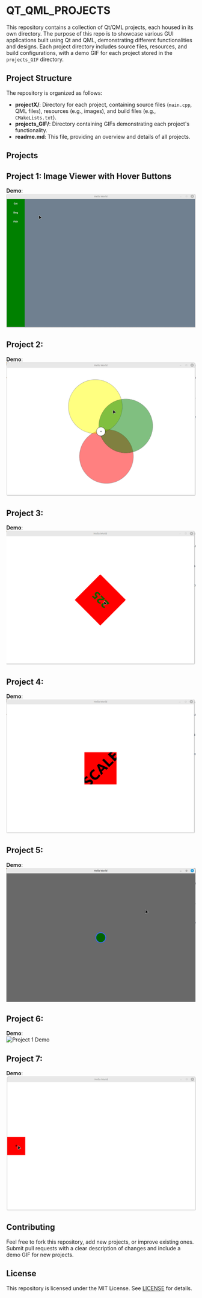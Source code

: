 # QT_QML_PROJECTS

This repository contains a collection of Qt/QML projects, each housed in its own directory. The purpose of this repo is to showcase various GUI applications built using Qt and QML, demonstrating different functionalities and designs. Each project directory includes source files, resources, and build configurations, with a demo GIF for each project stored in the `projects_GIF` directory.

## Project Structure

The repository is organized as follows:
- **projectX/**: Directory for each project, containing source files (`main.cpp`, QML files), resources (e.g., images), and build files (e.g., `CMakeLists.txt`).
- **projects_GIF/**: Directory containing GIFs demonstrating each project's functionality.
- **readme.md**: This file, providing an overview and details of all projects.

## Projects

## Project 1: Image Viewer with Hover Buttons

**Demo**:  
![Project 1 Demo](projects_GIF/project1.gif)

##
## Project 2: 

**Demo**:  
![Project 1 Demo](projects_GIF/project2.gif)

##
## Project 3: 

**Demo**:  
![Project 1 Demo](projects_GIF/project3.gif)

##
## Project 4: 

**Demo**:  
![Project 1 Demo](projects_GIF/project4.gif)

##
## Project 5: 

**Demo**:  
![Project 1 Demo](projects_GIF/project5.gif)



##
## Project 6: 

**Demo**:  
![Project 1 Demo](projects_GIF/project6.gif)


##
## Project 7: 

**Demo**:  
![Project 1 Demo](projects_GIF/project7.gif)


##
## Contributing

Feel free to fork this repository, add new projects, or improve existing ones. Submit pull requests with a clear description of changes and include a demo GIF for new projects.

## License

This repository is licensed under the MIT License. See [LICENSE](LICENSE) for details.